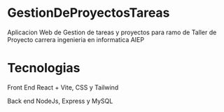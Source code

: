 # GestionDeProyectosTareas

Aplicacion Web de Gestion de tareas y proyectos para ramo de Taller de Proyecto carrera ingenieria en informatica AIEP

# Tecnologias
Front End
React + Vite, CSS y Tailwind

Back end
NodeJs, Express y MySQL

